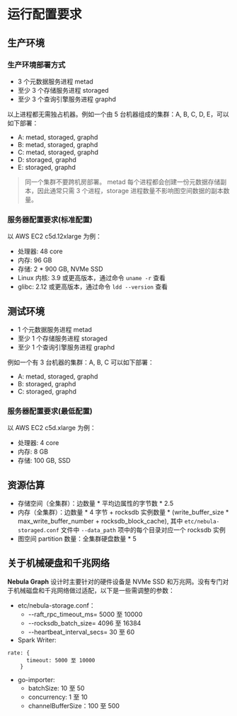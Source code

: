 # 运行配置要求

## 生产环境

### 生产环境部署方式

* 3 个元数据服务进程 metad
* 至少 3 个存储服务进程 storaged
* 至少 3 个查询引擎服务进程 graphd

以上进程都无需独占机器。例如一个由 5 台机器组成的集群：A, B, C, D, E，可以如下部署：

- A: metad, storaged, graphd
- B: metad, storaged, graphd
- C: metad, storaged, graphd
- D: storaged, graphd
- E: storaged, graphd

> 同一个集群不要跨机房部署。
> metad 每个进程都会创建一份元数据存储副本，因此通常只需 3 个进程，storage 进程数量不影响图空间数据的副本数量。

### 服务器配置要求(标准配置)

以 AWS EC2 c5d.12xlarge 为例：

* 处理器: 48 core
* 内存: 96 GB
* 存储: 2 * 900 GB, NVMe SSD
* Linux 内核: 3.9 或更高版本，通过命令 `uname -r` 查看
* glibc: 2.12 或更高版本，通过命令 `ldd --version` 查看

## 测试环境

* 1 个元数据服务进程 metad
* 至少 1 个存储服务进程 storaged
* 至少 1 个查询引擎服务进程 graphd

例如一个有 3 台机器的集群：A, B, C 可以如下部署：

- A: metad, storaged, graphd
- B: storaged, graphd
- C: storaged, graphd

### 服务器配置要求(最低配置)

以 AWS EC2 c5d.xlarge 为例：

* 处理器: 4 core
* 内存: 8 GB
* 存储: 100 GB, SSD

## 资源估算

* 存储空间（全集群）：边数量 * 平均边属性的字节数 * 2.5
* 内存（全集群）：边数量 * 4 字节 + rocksdb 实例数量 * (write_buffer_size * max_write_buffer_number + rocksdb_block_cache), 其中 `etc/nebula-storaged.conf` 文件中 `--data_path` 项中的每个目录对应一个 rocksdb 实例
* 图空间 partition 数量：全集群硬盘数量 * 5

## 关于机械硬盘和千兆网络

**Nebula Graph** 设计时主要针对的硬件设备是 NVMe SSD 和万兆网。没有专门对于机械磁盘和千兆网络做过适配，以下是一些需调整的参数：

- etc/nebula-storage.conf：
  * --raft_rpc_timeout_ms= 5000 至 10000
  * --rocksdb_batch_size= 4096 至 16384
  * --heartbeat_interval_secs= 30 至 60
- Spark Writer:
```
rate: {
      timeout: 5000 至 10000
    }
```
- go-importer:
  * batchSize: 10 至 50
  * concurrency: 1 至 10
  * channelBufferSize：100 至 500